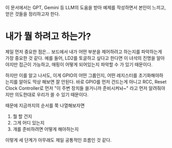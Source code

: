 이 문서에서는 GPT, Gemini 등 LLM의 도움을 받아 예제를 작성하면서 본인이 느끼고, 얻은 것들을 정리하고자 한다.

# 내가 뭘 하려고 하는가?

제일 먼저 중요한 점은... 보드에서 내가 어떤 부분을 제어하려고 하는지를 파악하는게 가장 중요한 것 같다. 예를 들어, LD2를 토글하고 싶다고 한다면 이 녀석의 진명을 알아야지만 접근이 가능하고, 매핑이 어떻게 되어있는지 파악할 수 가 있기 때문이다.

하지만 이를 알고 나서도, 이게 GPIO의 어떤 그룹인지, 어떤 레지스터를 초기화해야하는지를 알아도 막상 해보면 잘 안된다. 바로 GPIO를 먼저 건드는게 아니고 RCC, Reset Clock Controller로 먼저 "이 주변 장치들 쓸거니까 준비시켜놔~" 라고 먼저 알려줘야지만 의도한대로 우리가 쓸 수 있기 때문이다.

때문에 지금까지의 순서를 쭉 나열해보자면

1. 뭘 할 건지
2. 그게 어디 있는지
3. 걔를 준비하려면 어떻게 해야하는지

이렇게 세 단계가 아무래도 제일 공통적인 흐름인 것 같다.
